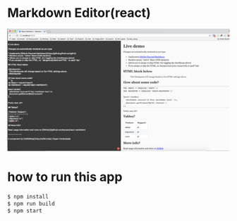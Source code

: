 # Markdown Editor(react)

![Alt text](imgs/initial.png?raw=true "Title")

# how to run this app

```
$ npm install
$ npm run build
$ npm start
```
